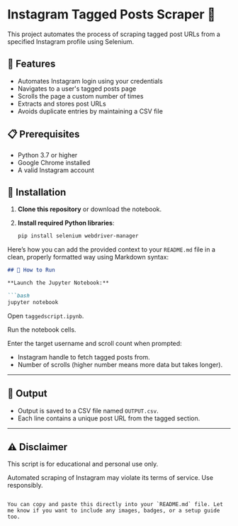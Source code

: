 # Instagram Tagged Posts Scraper 📸

This project automates the process of scraping tagged post URLs from a specified Instagram profile using Selenium.

## 🚀 Features

- Automates Instagram login using your credentials
- Navigates to a user's tagged posts page
- Scrolls the page a custom number of times
- Extracts and stores post URLs
- Avoids duplicate entries by maintaining a CSV file

## 📋 Prerequisites

- Python 3.7 or higher
- Google Chrome installed
- A valid Instagram account

## 🧰 Installation

1. **Clone this repository** or download the notebook.

2. **Install required Python libraries**:
   ```bash
   pip install selenium webdriver-manager
Here’s how you can add the provided context to your `README.md` file in a clean, properly formatted way using Markdown syntax:

````markdown
## 🧪 How to Run

**Launch the Jupyter Notebook:**

```bash
jupyter notebook
````

Open `taggedscript.ipynb`.

Run the notebook cells.

Enter the target username and scroll count when prompted:

* Instagram handle to fetch tagged posts from.
* Number of scrolls (higher number means more data but takes longer).

---

## 📝 Output

* Output is saved to a CSV file named `OUTPUT.csv`.
* Each line contains a unique post URL from the tagged section.

---

## ⚠️ Disclaimer

This script is for educational and personal use only.

Automated scraping of Instagram may violate its terms of service. Use responsibly.

```

You can copy and paste this directly into your `README.md` file. Let me know if you want to include any images, badges, or a setup guide too.
```
